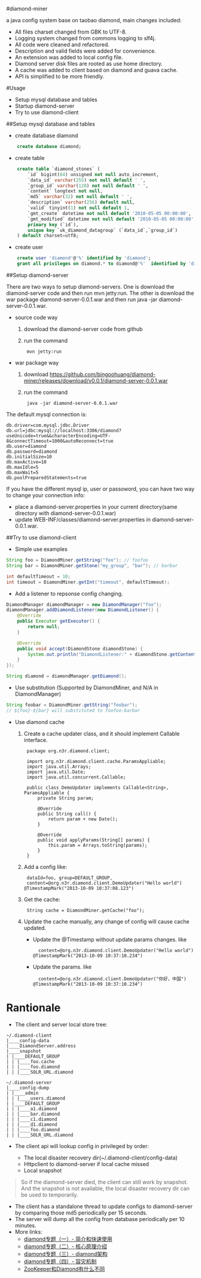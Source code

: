 #diamond-miner

a java config system base on taobao diamond, main changes included:

+ All files charset changed from GBK to UTF-8.
+ Logging system changed from commons logging to slf4j.
+ All code were cleaned and refactored.
+ Description and valid fields were added for convenience.
+ An extension was added to local config file.
+ Diamond server disk files are rooted as use home directory.
+ A cache was added to client based on diamond and guava cache.
+ API is simplified to be more friendly.

#Usage

+ Setup mysql database and tables
+ Startup diamond-server
+ Try to use diamond-client

##Setup mysql database and tables

+ create database diamond
```sql
    create database diamond;
```
+ create table
```sql
    create table `diamond_stones` (
        `id` bigint(64) unsigned not null auto_increment,
        `data_id` varchar(255) not null default ' ',
        `group_id` varchar(128) not null default ' ',
        `content` longtext not null,
        `md5` varchar(32) not null default ' ',
        `description` varchar(256) default null,
        `valid` tinyint(1) not null default 1,
        `gmt_create` datetime not null default '2010-05-05 00:00:00',
        `gmt_modified` datetime not null default '2010-05-05 00:00:00',
        primary key (`id`),
        unique key `uk_diamond_datagroup` (`data_id`,`group_id`)
    ) default charset=utf8;
```
+ create user
```sql
    create user 'diamond'@'%' identified by 'diamond';
    grant all privileges on diamond.* to diamond@'%'  identified by 'diamond';
```

##Setup diamond-server

There are two ways to setup diamond-servers. One is download the diamond-server code and then run mvn jetty:run. The other is download the war package diamond-server-0.0.1.war and then run java -jar diamond-server-0.0.1.war.

+ source code way

    1. download the diamond-server code from github
    2. run the command

            mvn jetty:run

+ war package way

    1. download https://github.com/bingoohuang/diamond-miner/releases/download/v0.0.1/diamond-server-0.0.1.war
    2. run the command

            java -jar diamond-server-0.0.1.war

The default mysql connection is:
```
db.driver=com.mysql.jdbc.Driver
db.url=jdbc:mysql://localhost:3306/diamond?useUnicode=true&&characterEncoding=UTF-8&connectTimeout=1000&autoReconnect=true
db.user=diamond
db.password=diamond
db.initialSize=10
db.maxActive=10
db.maxIdle=5
db.maxWait=5
db.poolPreparedStatements=true
```
If you have the different mysql ip, user or passoword, you can have two way to change your connection info:

+ place a diamond-server.properties in your current directory(same directory with diamond-server-0.0.1.war)
+ update WEB-INF/classes/diamond-server.properties in diamond-server-0.0.1.war.

##Try to use diamond-client

+ Simple use examples

```java
String foo = DiamondMiner.getString("foo"); // foofoo
String bar = DiamondMiner.getStone("my_group", "bar"); // barbar

int defaultTimeout = 10;
int timeout = DiamondMiner.getInt("timeout", defaultTimeout);
```

+ Add a listener to repsonse config changing.

```java
DiamondManager diamondManager = new DiamondManager("foo");
diamondManager.addDiamondListener(new DiamondListener() {
    @Override
    public Executor getExecutor() {
        return null;
    }

    @Override
    public void accept(DiamondStone diamondStone) {
        System.out.println("DiamondListener:" + diamondStone.getContent());
    }
});

String diamond = diamondManager.getDiamond();
```

+ Use substitution (Supported by DiamondMiner, and N/A in DiamondManager)

```java
String foobar = DiamondMiner.getString("foobar");
// ${foo}-${bar} will substituted to foofoo-barbar

```

+ Use diamond cache

    1. Create a cache updater class, and it should implement Callable interface.

            package org.n3r.diamond.client;

            import org.n3r.diamond.client.cache.ParamsAppliable;
            import java.util.Arrays;
            import java.util.Date;
            import java.util.concurrent.Callable;

            public class DemoUpdater implements Callable<String>, ParamsAppliable {
                private String param;

                @Override
                public String call() {
                    return param + new Date();
                }

                @Override
                public void applyParams(String[] params) {
                    this.param = Arrays.toString(params);
                }
            }

    2. Add a config like:

            dataId=foo, group=DEFAULT_GROUP,
            content=@org.n3r.diamond.client.DemoUpdater("Hello world") @TimestampMark("2013-10-09 10:37:08.123")

    3. Get the cache:

            String cache = DiamondMiner.getCache("foo");

    4. Update the cache manually, any change of config will cause cache updated.

        * Update the @Timestamp without update params changes. like

                content=@org.n3r.diamond.client.DemoUpdater("Hello world") @TimestampMark("2013-10-09 10:37:10.234")

        * Update the params. like

                content=@org.n3r.diamond.client.DemoUpdater("你好，中国") @TimestampMark("2013-10-09 10:37:10.234")

# Rantionale

+ The client and server local store tree:

```
~/.diamond-client
|____config-data
|____DiamondServer.address
|____snapshot
| |____DEFAULT_GROUP
| | |____foo.cache
| | |____foo.diamond
| | |____SOLR_URL.diamond

~/.diamond-server
|____config-dump
| |____admin
| | |____users.diamond
| |____DEFAULT_GROUP
| | |____a1.diamond
| | |____bar.diamond
| | |____c1.diamond
| | |____d1.diamond
| | |____foo.diamond
| | |____SOLR_URL.diamond

```

+ The client api will lookup config in privileged by order:

    * The local disaster recovery dir(~/.diamond-client/config-data)
    * Httpclient to diamond-server if local cache missed
    * Local snapshot

>So if the diamond-server died, the client can still work by snapshot. And the snapshot is not available, the local disaster recovery dir can be used to temporarily.

+ The client has a standalone thread to update configs to diamond-server by comparing those md5 periodically per 15 seconds.
+ The server will dump all the config from database periodically per 10 minutes.
+ More links:
    * [diamond专题（一）- 简介和快速使用](http://rdc.taobao.com/team/jm/archives/1588)
    * [diamond专题（二）- 核心原理介绍](http://rdc.taobao.com/team/jm/archives/1592)
    * [diamond专题（三）- diamond架构](http://rdc.taobao.com/team/jm/archives/1606)
    * [diamond专题（四）- 容灾机制](http://rdc.taobao.com/team/jm/archives/1617)
    * [ZooKeeper和Diamond有什么不同](http://rdc.taobao.com/team/jm/archives/2561)

